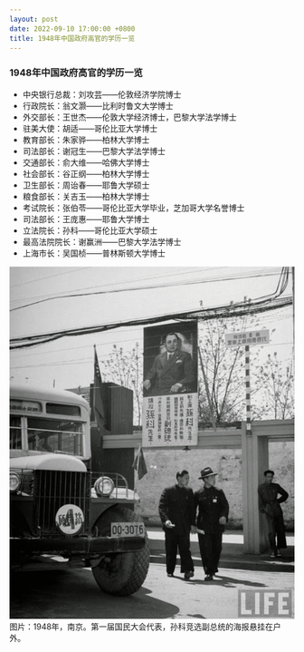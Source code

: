 ```yaml
---
layout: post
date: 2022-09-10 17:00:00 +0800
title: 1948年中国政府高官的学历一览
---
```

### 1948年中国政府高官的学历一览

- 中央银行总裁：刘攻芸——伦敦经济学院博士
- 行政院长：翁文灏——比利时鲁文大学博士
- 外交部长：王世杰——伦敦大学经济博士，巴黎大学法学博士
- 驻美大使：胡适——哥伦比亚大学博士
- 教育部长：朱家骅——柏林大学博士
- 司法部长：谢冠生——巴黎大学法学博士
- 交通部长：俞大维——哈佛大学博士
- 社会部长：谷正纲——柏林大学博士
- 卫生部长：周诒春——耶鲁大学硕士
- 粮食部长：关吉玉——柏林大学博士
- 考试院长：张伯苓——哥伦比亚大学毕业，芝加哥大学名誉博士
- 司法部长：王庞惠——耶鲁大学博士
- 立法院长：孙科——哥伦比亚大学硕士
- 最高法院院长：谢赢洲——巴黎大学法学博士
- 上海市长：吴国桢——普林斯顿大学博士

![1948年南京](/assets/1948nj.jpg)
图片：1948年，南京。第一届国民大会代表，孙科竞选副总统的海报悬挂在户外。
